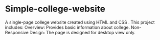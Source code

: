 # Simple-college-website
A single-page college website created using HTML and CSS . This project includes: Overview: Provides basic information about college. Non-Responsive Design: The page is designed for desktop view only.
